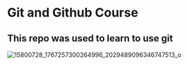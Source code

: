 # Git and Github Course

## This repo was used to learn to use git 


![15800728_1767257300264996_2029489096346747513_o](https://user-images.githubusercontent.com/77644343/109710070-3a042780-7b6b-11eb-92b7-07d77fc921ff.jpg)

